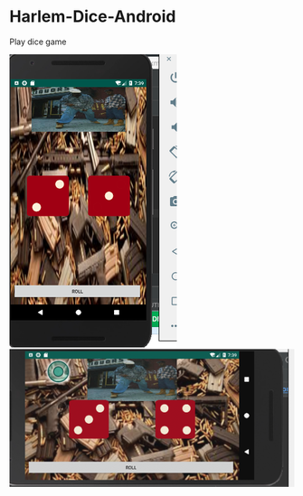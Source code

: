 # Harlem-Dice-Android
Play dice game


![image](https://github.com/assemalturifi/Harlem-Dice-Android/blob/master/Screen%20Shot%202018-12-07%20at%207.39.10%20PM.png)![image](https://github.com/assemalturifi/Harlem-Dice-Android/blob/master/Screen%20Shot%202018-12-07%20at%207.39.20%20PM.png)
